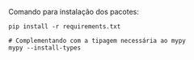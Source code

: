 Comando para instalação dos pacotes:
```
pip install -r requirements.txt

# Complementando com a tipagem necessária ao mypy
mypy --install-types

```